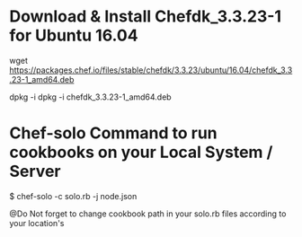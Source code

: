 # Download & Install Chefdk_3.3.23-1 for Ubuntu 16.04
wget https://packages.chef.io/files/stable/chefdk/3.3.23/ubuntu/16.04/chefdk_3.3.23-1_amd64.deb

dpkg -i dpkg -i chefdk_3.3.23-1_amd64.deb
 
# Chef-solo Command to run cookbooks on your Local System / Server
$ chef-solo -c solo.rb -j node.json  

@Do Not forget to change cookbook path in your solo.rb files according to your location's
